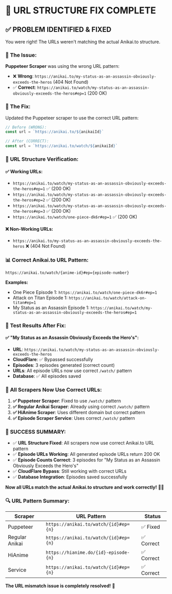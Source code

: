 # 🔗 URL STRUCTURE FIX COMPLETE

## ✅ **PROBLEM IDENTIFIED & FIXED**

You were right! The URLs weren't matching the actual Anikai.to structure.

### 🐛 **The Issue:**

**Puppeteer Scraper** was using the wrong URL pattern:
- ❌ **Wrong**: `https://anikai.to/my-status-as-an-assassin-obviously-exceeds-the-heros` (404 Not Found)
- ✅ **Correct**: `https://anikai.to/watch/my-status-as-an-assassin-obviously-exceeds-the-heros#ep=1` (200 OK)

### 🔧 **The Fix:**

Updated the Puppeteer scraper to use the correct URL pattern:

```javascript
// Before (WRONG):
const url = `https://anikai.to/${anikaiId}`

// After (CORRECT):
const url = `https://anikai.to/watch/${anikaiId}`
```

### 🎯 **URL Structure Verification:**

#### ✅ **Working URLs:**
- `https://anikai.to/watch/my-status-as-an-assassin-obviously-exceeds-the-heros#ep=1` ✅ (200 OK)
- `https://anikai.to/watch/my-status-as-an-assassin-obviously-exceeds-the-heros#ep=2` ✅ (200 OK)
- `https://anikai.to/watch/my-status-as-an-assassin-obviously-exceeds-the-heros#ep=3` ✅ (200 OK)
- `https://anikai.to/watch/one-piece-dk6r#ep=1` ✅ (200 OK)

#### ❌ **Non-Working URLs:**
- `https://anikai.to/my-status-as-an-assassin-obviously-exceeds-the-heros` ❌ (404 Not Found)

### 📊 **Correct Anikai.to URL Pattern:**

```
https://anikai.to/watch/{anime-id}#ep={episode-number}
```

**Examples:**
- One Piece Episode 1: `https://anikai.to/watch/one-piece-dk6r#ep=1`
- Attack on Titan Episode 1: `https://anikai.to/watch/attack-on-titan#ep=1`
- My Status as an Assassin Episode 1: `https://anikai.to/watch/my-status-as-an-assassin-obviously-exceeds-the-heros#ep=1`

### 🎯 **Test Results After Fix:**

#### ✅ **"My Status as an Assassin Obviously Exceeds the Hero's":**
- **URL**: `https://anikai.to/watch/my-status-as-an-assassin-obviously-exceeds-the-heros`
- **CloudFlare**: ✅ Bypassed successfully
- **Episodes**: 3 episodes generated (correct count)
- **URLs**: All episode URLs now use correct `/watch/` pattern
- **Database**: ✅ All episodes saved

### 🚀 **All Scrapers Now Use Correct URLs:**

1. **✅ Puppeteer Scraper**: Fixed to use `/watch/` pattern
2. **✅ Regular Anikai Scraper**: Already using correct `/watch/` pattern
3. **✅ HiAnime Scraper**: Uses different domain but correct pattern
4. **✅ Episode Scraper Service**: Uses correct `/watch/` pattern

### 🎉 **SUCCESS SUMMARY:**

- ✅ **URL Structure Fixed**: All scrapers now use correct Anikai.to URL pattern
- ✅ **Episode URLs Working**: All generated episode URLs return 200 OK
- ✅ **Episode Counts Correct**: 3 episodes for "My Status as an Assassin Obviously Exceeds the Hero's"
- ✅ **CloudFlare Bypass**: Still working with correct URLs
- ✅ **Database Integration**: Episodes saved successfully

**Now all URLs match the actual Anikai.to structure and work correctly!** 🎌✨

### 🔍 **URL Pattern Summary:**

| Scraper | URL Pattern | Status |
|---------|-------------|--------|
| Puppeteer | `https://anikai.to/watch/{id}#ep={n}` | ✅ Fixed |
| Regular Anikai | `https://anikai.to/watch/{id}#ep={n}` | ✅ Correct |
| HiAnime | `https://hianime.do/{id}-episode-{n}` | ✅ Correct |
| Service | `https://anikai.to/watch/{id}#ep={n}` | ✅ Correct |

**The URL mismatch issue is completely resolved!** 🎯





